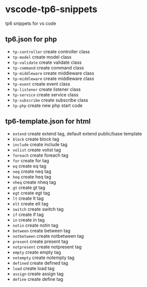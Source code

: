 # vscode-tp6-snippets
tp6 snippets for vs code

## tp6.json for php
- `tp-controller` create controller class
- `tp-model` create model class
- `tp-validate` create validate class
- `tp-command` create command class
- `tp-middleware` create middleware class
- `tp-middleware` create middleware class
- `tp-event` create event class
- `tp-listener` create listener class
- `tp-service` create service class
- `tp-subscribe` create subscribe class
- `tp-php` create new php start code

## tp6-template.json for html
- `extend` create extend tag, default extend public/base template
- `block` create block tag
- `include` create include tag
- `volist` create volist tag
- `foreach` create foreach tag
- `for` create for tag
- `eq` create eq tag
- `neq` create neq tag
- `heq` create heq tag
- `nheq` create nheq tag
- `gt` create gt tag
- `egt` create egt tag
- `lt` create lt tag
- `elt` create elt tag
- `switch` create switch tag
- `if` create if tag
- `in` create in tag
- `notin` create notin tag
- `between` create between tag
- `notbetween` create notbetween tag
- `present` create present tag
- `notpresent` create notpresent tag
- `empty` create empty tag
- `notempty` create notempty tag
- `defined` create defined tag
- `load` create load tag
- `assign` create assign tag
- `define` create define tag
